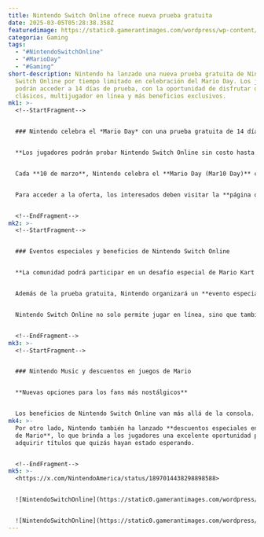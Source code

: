 ```yaml
---
title: Nintendo Switch Online ofrece nueva prueba gratuita
date: 2025-03-05T05:28:38.358Z
featuredimage: https://static0.gamerantimages.com/wordpress/wp-content/uploads/2025/03/mario-winking-thumbs-up.jpg?q=70&fit=crop&w=1140&h=&dpr=1
categoria: Gaming
tags:
  - "#NintendoSwitchOnline"
  - "#MarioDay"
  - "#Gaming"
short-description: Nintendo ha lanzado una nueva prueba gratuita de Nintendo
  Switch Online por tiempo limitado en celebración del Mario Day. Los jugadores
  podrán acceder a 14 días de prueba, con la oportunidad de disfrutar de juegos
  clásicos, multijugador en línea y más beneficios exclusivos.
mk1: >-
  <!--StartFragment-->


  ### Nintendo celebra el *Mario Day* con una prueba gratuita de 14 días


  **Los jugadores podrán probar Nintendo Switch Online sin costo hasta el 17 de marzo**


  Cada **10 de marzo**, Nintendo celebra el **Mario Day (Mar10 Day)** con diferentes promociones y eventos. Este año, la compañía ha anunciado una prueba gratuita de **Nintendo Switch Online** de **14 días**, disponible para todos los jugadores sin suscripción activa.


  Para acceder a la oferta, los interesados deben visitar la **página oficial de Nintendo** y reclamar un código, que podrá ser canjeado en la Nintendo Switch. La promoción estará disponible **hasta el 17 de marzo a las 11:00 PM PT**, y el código deberá activarse antes del **31 de marzo a las 11:59 PM PT**.


  <!--EndFragment-->
mk2: >-
  <!--StartFragment-->


  ### Eventos especiales y beneficios de Nintendo Switch Online


  **La comunidad podrá participar en un desafío especial de Mario Kart 8 Deluxe**


  Además de la prueba gratuita, Nintendo organizará un **evento especial en *Mario Kart 8 Deluxe*** a partir del **7 de marzo**. Todos los jugadores con una suscripción activa o en período de prueba podrán unirse al reto comunitario, donde el objetivo es completar **un millón de vueltas** en total. Si se logra la meta, los participantes recibirán **310 Puntos Platino**.


  Nintendo Switch Online no solo permite jugar en línea, sino que también ofrece acceso a una biblioteca de títulos clásicos de NES, SNES, y más. Juegos como *Splatoon 3* y otros títulos multijugador requieren una suscripción activa o el uso de la prueba gratuita para disfrutar del modo en línea.


  <!--EndFragment-->
mk3: >-
  <!--StartFragment-->


  ### Nintendo Music y descuentos en juegos de Mario


  **Nuevas opciones para los fans más nostálgicos**


  Los beneficios de Nintendo Switch Online van más allá de la consola. Los suscriptores pueden acceder a **Nintendo Music**, una aplicación que permite escuchar bandas sonoras icónicas de la compañía. Recientemente, se añadió la música de *The Legend of Zelda: A Link to the Past*, ampliando el catálogo de soundtracks disponibles.
mk4: >-
  Por otro lado, Nintendo también ha lanzado **descuentos especiales en juegos
  de Mario**, lo que brinda a los jugadores una excelente oportunidad para
  adquirir títulos que quizás hayan estado esperando.


  <!--EndFragment-->
mk5: >-
  <https://x.com/NintendoAmerica/status/1897014438298898588>


  ![NintendoSwitchOnline](https://static0.gamerantimages.com/wordpress/wp-content/uploads/2025/02/mario-kart-switch-2-donkey-kong.jpg?q=49&fit=contain&w=750&h=422&dpr=2 "NintendoSwitchOnline")


  ![NintendoSwitchOnline](https://static0.gamerantimages.com/wordpress/wp-content/uploads/2025/02/nintendo-switch-online-logo-red-bg.jpg?q=49&fit=crop&w=750&h=422&dpr=2 "NintendoSwitchOnline")
---
```


